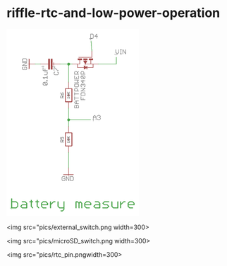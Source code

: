 # riffle-rtc-and-low-power-operation



<img src="pics/battery_switch.png" width=300>

<img src="pics/external_switch.png  width=300>

<img src="pics/microSD_switch.png  width=300>

<img src="pics/rtc_pin.pngwidth=300>

